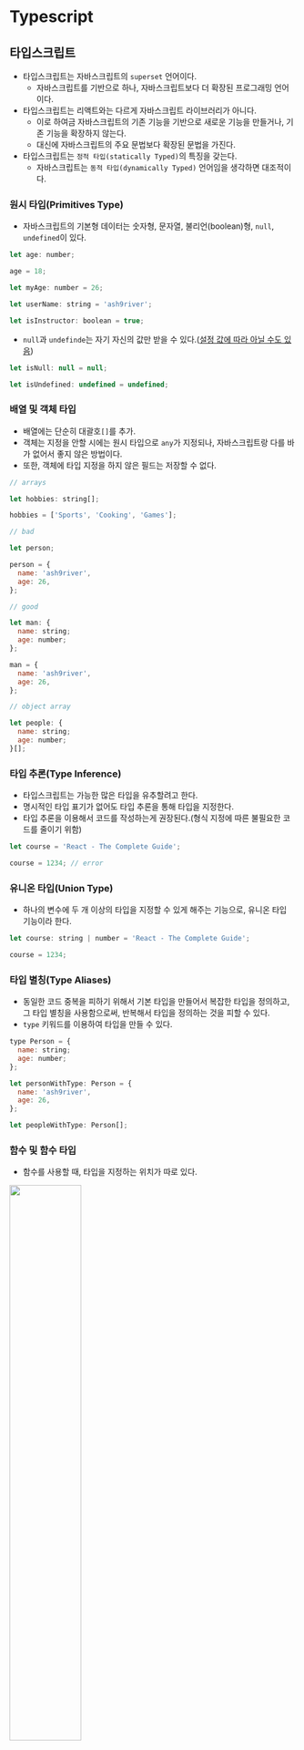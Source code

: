 # Typescript

## 타입스크립트

- 타입스크립트는 자바스크립트의 `superset` 언어이다.
  - 자바스크립트를 기반으로 하나, 자바스크립트보다 더 확장된 프로그래밍 언어이다.
- 타입스크립트는 리액트와는 다르게 자바스크립트 라이브러리가 아니다.
  - 이로 하여금 자바스크립트의 기존 기능을 기반으로 새로운 기능을 만들거나, 기존 기능을 확장하지 않는다.
  - 대신에 자바스크립트의 주요 문법보다 확장된 문법을 가진다. 
- 타입스크립트는 `정적 타입(statically Typed)`의 특징을 갖는다.
  - 자바스크립트는 `동적 타입(dynamically Typed)` 언어임을 생각하면 대조적이다. 

### 원시 타입(Primitives Type)

- 자바스크립트의 기본형 데이터는 숫자형, 문자열, 불리언(boolean)형, `null`, `undefined`이 있다.

```javascript
let age: number;

age = 18;

let myAge: number = 26;

let userName: string = 'ash9river';

let isInstructor: boolean = true;
```

- `null`과 `undefinde`는 자기 자신의 값만 받을 수 있다.([설정 값에 따라 아닐 수도 있음](https://yamoo9.gitbook.io/typescript/types/null-undefined))

```javascript
let isNull: null = null;

let isUndefined: undefined = undefined;
```

### 배열 및 객체 타입

- 배열에는 단순히 대괄호`[]`를 추가.
- 객체는 지정을 안할 시에는 원시 타입으로 `any`가 지정되나, 자바스크립트랑 다를 바가 없어서 좋지 않은 방법이다.
- 또한, 객체에 타입 지정을 하지 않은 필드는 저장할 수 없다.

```javascript
// arrays

let hobbies: string[];

hobbies = ['Sports', 'Cooking', 'Games'];

// bad

let person;

person = {
  name: 'ash9river',
  age: 26,
};

// good

let man: {
  name: string;
  age: number;
};

man = {
  name: 'ash9river',
  age: 26,
};

// object array

let people: {
  name: string;
  age: number;
}[];
``` 

### 타입 추론(Type Inference)

- 타입스크립트는 가능한 많은 타입을 유추할려고 한다.
- 명시적인 타입 표기가 없어도 타입 추론을 통해 타입을 지정한다.
- 타입 추론을 이용해서 코드를 작성하는게 권장된다.(형식 지정에 따른 불필요한 코드를 줄이기 위함)

```javascript
let course = 'React - The Complete Guide';

course = 1234; // error
```

### 유니온 타입(Union Type)

- 하나의 변수에 두 개 이상의 타입을 지정할 수 있게 해주는 기능으로, 유니온 타입 기능이라 한다.

```javascript
let course: string | number = 'React - The Complete Guide';

course = 1234;
```

### 타입 별칭(Type Aliases)

- 동일한 코드 중복을 피하기 위해서 기본 타입을 만들어서 복잡한 타입을 정의하고, 그 타입 별칭을 사용함으로써, 반복해서 타입을 정의하는 것을 피할 수 있다.
- `type` 키워드를 이용하여 타입을 만들 수 있다.

```javascript
type Person = {
  name: string;
  age: number;
};

let personWithType: Person = {
  name: 'ash9river',
  age: 26,
};

let peopleWithType: Person[];
```

### 함수 및 함수 타입

- 함수를 사용할 때, 타입을 지정하는 위치가 따로 있다.

<img height="50%" width="50%" src="https://github.com/ash9river/React-Learned/assets/121378532/22408962-e38b-43e1-8669-84de0fa82170" />

- 이 이미지에서는 타입 추론을 통해 함수에 타입이 지정되었다.

```javascript
// Function with Type Inference
function add(a: number, b: number) {
  return a + b;
}

// Function without Type Inference
function add(a: number, b: number): number {
  return a + b;
}
```

- 타입스크립트가 타입을 추론하기 때문에 함수에 명시적으로 타입을 지정할 필요는 없다.
- 그렇지만 함수에서 타입을 사용할 때, 매개변수의 타입뿐만이 아니라 반환값의 타입도 생각은 하는 것이 필요하다.

- 만약 반환값이 없는 함수가 있다면, 그 함수는 `void`를 타입으로 갖는다. 
  - 이 함수의 반환 값을 받아서 작업하려면 `undefined` 타입으로 값을 받아야 한다.
- `void`는 함수에만 있는 특수한 타입으로 반환값이 없는 함수의 반환 타입으로 사용된다.

### 제네릭(Generic)

- 제네릭은 타입스크립트에서 함수, 클래스, 인터페이스 등을 정의할 때 타입을 파라미터화하는 기능이다.
- 이를 통해 함수나 클래스를 사용할 때 원하는 타입을 동적으로 지정할 수 있다. 
- 다음과 같은 코드가 있다고 생각해보자.

```javascript
function insertAtBeginning(array: any[], value: any) {
  const newArray = [value, ...array];

  return newArray;
}

const demoArray = [1, 2, 3];

const updatedArray = insertAtBeginning(demoArray, -1);
```

- 이 코드의 문제점은 `updatedArray`에 추론된 배열의 타입이 `any`라는 것이다.
  - 타입스크립트에서는 이 배열에 `number`만 들어있다는 것을 인식하지 못하였기 때문에, 타입스크립트는 이 배열을 제대로 지원할 수 없다.
    - 함수의 반환형이 `any`이어서 어떤 타입이든 받을 수 있지만, 실제로 함수가 반환할 때 어떤 타입인지에 대한 정보는 잃게 된다. 

<img heigth="50%" width="50%" src="https://github.com/ash9river/React-Learned/assets/121378532/0bc9b410-a9fd-458b-8155-e66b338b2ea2" />

- 제네릭 타입을 정의함으로써, 해결할 수 있다.
- 함수의 이름과 매개변수 사이에 `<>`를 추가하고, 식별자로 `Type`의 `T`를 따서 사용한다.(식별자는 다르게 지정해도 된다.)
   - 이를 `generic type placeholder`라고 한다.

```javascript
function insertAtBeginning<T>(array: T[], value: T) {
  const newArray = [value, ...array];

  return newArray;
}

const demoArray = [1, 2, 3];

const updatedArray = insertAtBeginning(demoArray, -1);
```

<img height="50%" width="50%" src="https://github.com/ash9river/React-Learned/assets/121378532/c6d668d7-9e2b-4a77-8bbc-76bdf152b22e" />

<img height="50%" width="50%" src="https://github.com/ash9river/React-Learned/assets/121378532/daf544f7-f834-41b9-b7d7-5a6ddbc57fdd" />

- 결과적으로 제네릭 타입을 통해 `any` 타입이 아니라 `number[]` 타입임을 제대로 추론할 수 있게 된다.
- 자유롭게 어떤 타입이든 사용할 수 있지만, 특정 타입을 이용해 해당 함수를 실행하면, 그 해당 특정 타입으로 고정되어서 동작한다.

<img height="50%" width="50%" src="https://github.com/ash9river/React-Learned/assets/121378532/f4e3838f-6ad5-49bd-a902-4491ce4a2e7b" />

> ❗ 함수 작성을 할 때, 제네릭 타입을 사용하면 유연성과 타입 안정성을 높여준다. 

#### 제네릭 자세한 설명

- 다음과 같은 코드가 있다고 생각해보자.

```javascript
let thisIsNumbers: number[] = [1, 2, 3];
```

- `thisIsNumbers`의 타입은 `number[]`이다.
- `number[]`은 타입스크립트의 표기법으로써 숫자의 배열이라 정의된다.
- 그러나, 이 `nubmer[]` 표기법은 `Syntax Sugar`이다.
  - `Syntax Sugar`란 여기서 코드를 읽는 사람 또는 작성하는 사람을 위해 편하게 디자인 된 문법이라는 뜻이다. 
- 이 `number[]`의 실제 타입은 `Array`이다.
  - 모든 배열은 `Array` 타입이다. 
- 그러므도 상기 코드도 하단의 방식으로 작성할 수 있다.

```javascript
let thisIsNumbers: Array<number> = [1, 2, 3];
```

- 이 코드를 통해, `generic type placeholder`에서 `<T>`가 작성자가 스스로 자신만의 타입을 만드는 것이 아니라 타입스크립트에게 실제 타입이 해당 유형을 대표한다는 것을 알 수 있다.

## 컴포넌트 with Typescript

- 리액트에서 `props`는 언제나 객체 형태이다.
- 그런데, 타입스크립트에서 `props`에 대해 정의를 할려면 객체 쌍만 정의를 해야 하는게 아니라, `children`까지 타입 정의를 해야 한다.
- 이는 번거롭고 비생산적인 결과를 초래한다.

```javascript
function Todos(props: { items: string[]; children: any }) {
  return (
    <ul>
      <li>Learn React</li>
      <li>Learn Typescript</li>
    </ul>
  );
}
```

- 리액트와 타입스크립트는 이에 대한 해결책으로 제네릭 타입을 지원한다.
  - 함수형 컴포넌트를 바로 제네릭 함수로 변환해서 이용하는 방식이다. 
- 함수형 컴포넌트에서 설정을 추가하여, 리액트 함수형 컴포넌트로 동작하도록 만들어서 `children`과 같은 기본 `props`를 사용할 수 있도록 만든다.
- 그 다음, 새로운 `props`를 추가로 정의한다.
  - 이 때, 정의되는 새로운 속성은 `props` 객체에 합쳐져야 한다.  
- `React.FC`를 타입으로 지정하는 방법이다.([권장되지 않는다.](https://github.com/facebook/create-react-app/pull/8177)
  - [`React v18`부터는 `children` 속성이 사라져서 선택의 폭이 넓어졌다.](https://velog.io/@doeunnkimm_/React%EC%97%90%EC%84%9C-%ED%83%80%EC%9E%85%EC%8A%A4%ED%81%AC%EB%A6%BD%ED%8A%B8%EB%A5%BC-%EC%9C%84%ED%95%B4-%EC%A7%80%EC%9B%90%ED%95%98%EB%8A%94-%ED%83%80%EC%9E%85) 
- `props` 에 대한 타입을 선언 할 때에는 `interface` 또는 `type` 을 사용하면 되고, 프로젝트 내부에서 일관성만 지키면 된다.

```javascript
const Todos: React.FC = () => {
  return (
    <ul>
      <li>Learn React</li>
      <li>Learn Typescript</li>
    </ul>
  );
};

export default Todos;
```

### 다양한 props 전달 방식

1. `함수 시그니처 직접 지정`

```javascript
import { ReactElement } from 'react';

function Todos(props: { items: string[]; children: ReactElement }) {
  const { items, children } = props;
  return <ul>{children}</ul>;
}

export default Todos;
```

2. `Type Aliases`

```javascript
import { ReactElement } from 'react';

type TodosProps = {
  items: string[];
  children: ReactElement;
};

function Todos(props: TodosProps) {
  const { items, children } = props;
  return <ul>{children}</ul>;
}

export default Todos;
```

3. `Interface`

```javascript
import { ReactElement } from 'react';

interface TodosProps {
  items: string[];
  children: ReactElement;
}

function Todos(props: TodosProps) {
  const { items, children } = props;
  return <ul>{children}</ul>;
}

export default Todos;
```

- `interface`와 `type` 중 어떤 것을 사용할지는 개발자의 취향이나 프로젝트의 요구에 따라 다를 수 있다.
- 일반적으로 `type`이 `union` 타입, `intersection` 타입 등을 더 쉽게 정의할 수 있다.
- 반면에, `interface`는 확장이 가능하며, 클래스나 객체의 구조를 정의하는 데에 더 많이 사용된다.

## form with typescript

- `type`가 `submit`이면 `button`의 기존 타입을 생략해도 됐던 기존과는 다르게, 명시적으로 나타내야 한다.
- 또한 `event`를 다룰 때에는, `event`가 무엇인지 지정해야 하는데, 여기선 `React.FormEvent`라 지정하였다.
  - 이를 통해 `event.preventDefault()`가 자동완성이 뜬다.  

```javascript

function NewTodo() {

  function submitHandler(event: React.FormEvent) {
    event.preventDefault();
  }

  return (
    <form onSubmit={submitHandler}>
      <label htmlFor="text">
        Todo text
        <input type="text" id="text" />
      </label>
      <button type="submit">Add Todo</button>
    </form>
  );
}

export default NewTodo;
```

### useRef with typescript

- 타입스크립트에서는 `useRef`를 사용할 때, `ref`에 저장될 데이터가 어떤 타입인지 정확히 밝혀야 한다.
  - 이를 위해 제네릭 타입을 사용한다.
- 이는 `useRef` 자체가 제네릭 타입으로 정의되어 있는 이유이다.
- `useRef`는 `ref`에 저장되는 모든 종류의 데이터에 사용될 수 있고, `ref`와 연결할 수 있는 모든 **HTML** 요소에 사용될 수 있다.
- 그런데 폼 제출 시에는 `input` 요소를 저장할 것이기 때문에 `HTMLInputElement` 타입을 가진다.
  - 참고로, `button` 요소의 타입은 `HTMLButtonElement`, `p` 요소의 타입은 `HTMLParagraphEkenebt`, 이런 식이다. 
- [그리고, 참조에 기본값을 직접 설정해야 한다.](https://velog.io/@rkio/Typescript-useRef%EC%99%80-Typescript%EB%A5%BC-%EA%B0%99%EC%9D%B4-%EC%82%AC%EC%9A%A9%ED%95%98%EB%8A%94-%EA%B2%BD%EC%9A%B0)

```javascript
const enteredText = todoTextInputRef.current?.value;
```
- `current`의 `value`에 접근하는데 자동완성으로 `?`가 작성되고, 이를 제거하면 오류가 나온다.
- 이는 타입스크립트가 `ref`에 값이 설정되어있지 않을 수도 있어서 그런 것인데, 폼 제출시 값이 무조건 있기 때문에 `null`이 될 수 없다.
- 따라서, `?` 대신에 `!`을 사용해서, 이 값이 `null`이 될 수는 있지만, 이 시점에서는 절대 `null`이 될 수 없다고 알린다.
  - `!`는 절대 `null`이 아닐 경우에만 사용한다. 

```javascript
const enteredText = todoTextInputRef.current!.value;
```

## props로 함수 전달

- `props`로 함수를 전달하려면 화살표 함수를 사용하면 간단하다.
- 단순히 함수명에 마우스를 `hover`하면 안내해준다.

<img width="50%" height="50%" src="https://github.com/ash9river/React-Learned/assets/121378532/6404b249-b6b5-4515-9d5d-d39a9404cdee" />

```javascript
// 상위 컴포넌트
  function onAddTodo(todoText: string) {}

  return (
    <>
      <NewTodo onAddTodo={(text) => onAddTodo(text)} />
      <Todos items={todo} />
    </>
  );
```
```javascript
// 하위 컴포넌트
import { useRef } from 'react';

type NewTodoProps = {
  onAddTodo: (text: string) => void;
};

function NewTodo({ onAddTodo }: NewTodoProps) {
  const todoTextInputRef = useRef<HTMLInputElement>(null);

  function submitHandler(event: React.FormEvent) {
    event.preventDefault();

    const enteredText = todoTextInputRef.current!.value;

    if (enteredText.trim().length === 0) {
      // throw an error
    }

    onAddTodo(enteredText);
  }

  return (
    <form onSubmit={submitHandler}>
      <label htmlFor="text">
        Todo text
        <input type="text" id="text" ref={todoTextInputRef} />
      </label>
      <button type="submit">Add Todo</button>
    </form>
  );
}

export default NewTodo;
```

## state with typescript

- `useState`를 사용할 때, 기본값에 빈 배열을 전달하면, `never[]`가 타입으로 지정된다.
  - 언제나 배열이 비어있어야 한다는 뜻이다.

<img height="50%" width="50%" src="https://github.com/ash9river/React-Learned/assets/121378532/d2a9a493-d056-407e-9495-064e008632e5" />

- 그러나 이것은 원하는 동작이 아니기 때문에, 타입을 제네릭을 통해 지정한다. 

```javascript
const [todo, setTodo] = useState<todos[]>(todoInit);
```

- `state`를 업데이트할 때는, `concat()`을 이용한다.

```javascript
import NewTodo from 'components/NewTodo';
import Todos from 'components/Todo';
import { todos } from 'models/todo';
import { useState } from 'react';

const todoInit: todos[] = [
  {
    id: 1,
    text: 'Learn React',
  },
  {
    id: 2,
    text: 'Learn Typescript',
  },
];

let counter: number = 3;

function App() {
  const [todo, setTodo] = useState<todos[]>(todoInit);

  function onAddTodo(todoText: string) {
    const newTodo: todos = {
      id: counter,
      text: todoText,
    };
    counter += 1;

    setTodo((prevTodos) => {
      return prevTodos.concat(newTodo);
    });
  }

  return (
    <>
      <NewTodo onAddTodo={(text) => onAddTodo(text)} />
      <Todos items={todo} />
    </>
  );
}

export default App;
```

### typescript 연습

- `props drilling`이 발생했지만, 어차피 간소한 연습 프로젝트라서 별로 신경을 안썼다.

<details>
  <summary>코드 보기</summary>

```javascript
import NewTodo from 'components/NewTodo';
import Todos from 'components/Todo';
import { todos } from 'models/todo';
import { useState } from 'react';

const todoInit: todos[] = [
  {
    id: 1,
    text: 'Learn React',
  },
  {
    id: 2,
    text: 'Learn Typescript',
  },
];

let counter: number = 3;

function App() {
  const [todo, setTodo] = useState<todos[]>(todoInit);

  function onAddTodo(todoText: string) {
    const newTodo: todos = {
      id: counter,
      text: todoText,
    };
    counter += 1;

    setTodo((prevTodos) => {
      return prevTodos.concat(newTodo);
    });
  }

  function onRemoveTodo(todoId: number) {
    console.log(todoId);

    setTodo((prevTodos) => {
      // 제거할 항목을 제외한 새로운 배열을 생성하여 반환합니다.
      return prevTodos.filter((item) => item.id !== todoId);
    });
  }

  return (
    <>
      <NewTodo onAddTodo={(text) => onAddTodo(text)} />
      <Todos items={todo} onRemove={(id) => onRemoveTodo(id)} />
    </>
  );
}

export default App;
```

```javascript
import { todos } from 'models/todo';
import TodoItem from './TodoItem';
import classes from './Todo.module.css';

type TodosProps = {
  items: todos[];
  onRemove: (id: number) => void;
};

function Todos({ items, onRemove }: TodosProps) {
  return (
    <ul className={classes.todos}>
      {items.map((item) => (
        <TodoItem
          text={item.text}
          id={item.id}
          onRemove={(id) => onRemove(id)}
          key={item.id}
        />
      ))}
    </ul>
  );
}

export default Todos;
```

```javascript
import classes from './TodoItem.module.css';

type TodoProps = {
  text: string;
  id: number;
  onRemove: (id: number) => void;
};

function TodoItem({ text, id, onRemove }: TodoProps) {
  return (
    <li
      className={classes.item}
      onClick={() => onRemove(id)}
      aria-hidden="true"
    >
      {text}
    </li>
  );
}

export default TodoItem;
```
</details>

## Context API with typescript

### createContext

- `createContext`는 제네릭 타입으로 정의되어 있기 때문에 `<>`를 통해 객체를 좀 더 자세히 정의한다.
- `<>` 사이에 타입의 정의를 내려야 한다.
  - 인터페이스나 타입도 가능하다.
 
```javascript
import React from 'react';

import { todos } from 'models/todo';

const TodosContext = React.createContext<{
  items: todos[];
  addTodo: () => void;
  removeTodo: (id: number) => void;
}>({
  items: [],
  addTodo: () => {},
  removeTodo: (id: number) => {},
});
```
- 또는

```javascript
import React from 'react';

import { todos } from 'models/todo';

type ContextType = {
  items: todos[];
  addTodo: () => void;
  removeTodo: (id: number) => void;
};

const TodosContext = React.createContext<ContextType>({
  items: [],
  addTodo: () => {},
  removeTodo: (id: number) => {},
});
```

```javascript
import React from 'react';

import { todos } from 'models/todo';

interface ContextType {
  items: todos[];
  addTodo: () => void;
  removeTodo: (id: number) => void;
}

const TodosContext = React.createContext<ContextType>({
  items: [],
  addTodo: () => {},
  removeTodo: (id: number) => {},
});
```

- 결국 이런 방식으로 하면 된다.

```javascript
import React, { useCallback, useMemo, useState } from 'react';

import { todos } from 'models/todo';

type ContextType = {
  items: todos[];
  addTodo: (text: string) => void;
  removeTodo: (id: number) => void;
};

export const TodosContext = React.createContext<ContextType>({
  items: [],
  addTodo: () => {},
  removeTodo: (id: number) => {},
});

let counter: number = 3;

function TodosContextProvider({ children }: { children: React.ReactNode }) {
  const [todo, setTodo] = useState<todos[]>([]);

  function onAddTodo(todoText: string) {
    const newTodo: todos = {
      id: counter,
      text: todoText,
    };
    counter += 1;

    setTodo((prevTodos) => {
      return prevTodos.concat(newTodo);
    });
  }

  function onRemoveTodo(todoId: number) {
    setTodo((prevTodos) => {
      return prevTodos.filter((item) => item.id !== todoId);
    });
  }

  const contextValue: ContextType = useMemo(
    () => ({
      items: todo,
      addTodo: onAddTodo,
      removeTodo: onRemoveTodo,
    }),
    [todo],
  );

  return (
    <TodosContext.Provider value={contextValue}>
      {children}
    </TodosContext.Provider>
  );
}

export default TodosContextProvider;

```

- `Context`를 소비할 때에는, 타입 추론이 자동으로 되어서 타입을 추가할 필요가 없다.

```javascript
import { useContext } from 'react';

import { TodosContext } from 'store/todos-context';
import TodoItem from './TodoItem';
import classes from './Todo.module.css';

function Todos() {
  const todosCtx = useContext(TodosContext);

  return (
    <ul className={classes.todos}>
      {todosCtx.items.map((item) => (
        <TodoItem
          text={item.text}
          id={item.id}
          onRemove={(id) => todosCtx.removeTodo(id)}
          key={item.id}
        />
      ))}
    </ul>
  );
}

export default Todos;
```

